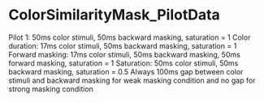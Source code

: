 # ColorSimilarityMask_PilotData
Pilot 1: 50ms color stimuli, 50ms backward masking, saturation = 1
Color duration: 17ms color stimuli, 50ms backward masking, saturation = 1
Forward masking: 17ms color stimuli, 50ms backward masking, 50ms forward masking, saturation = 1
Saturation: 50ms color stimuli, 50ms backward masking, saturation = 0.5
Always 100ms gap between color stimuli and backward masking for weak masking condition and no gap for strong masking condition
